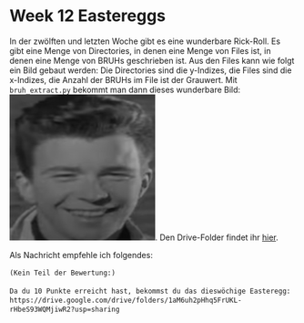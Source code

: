 # Week 12 Eastereggs

In der zwölften und letzten Woche gibt es eine wunderbare Rick-Roll. Es gibt eine Menge von Directories, in denen eine Menge von Files ist, in denen eine Menge von BRUHs geschrieben ist. Aus den Files kann wie folgt ein Bild gebaut werden: Die Directories sind die y-Indizes, die Files sind die x-Indizes, die Anzahl der BRUHs im File ist der Grauwert. Mit `bruh_extract.py` bekommt man dann dieses wunderbare Bild: ![Rick Astley](rick_gray.png). Den Drive-Folder findet ihr [hier](https://drive.google.com/drive/folders/1aM6uh2pHhq5FrUKL-rHbeS93WQMjiwR2?usp=sharing).

Als Nachricht empfehle ich folgendes:

```text
(Kein Teil der Bewertung:)

Da du 10 Punkte erreicht hast, bekommst du das dieswöchige Easteregg:
https://drive.google.com/drive/folders/1aM6uh2pHhq5FrUKL-rHbeS93WQMjiwR2?usp=sharing
```
